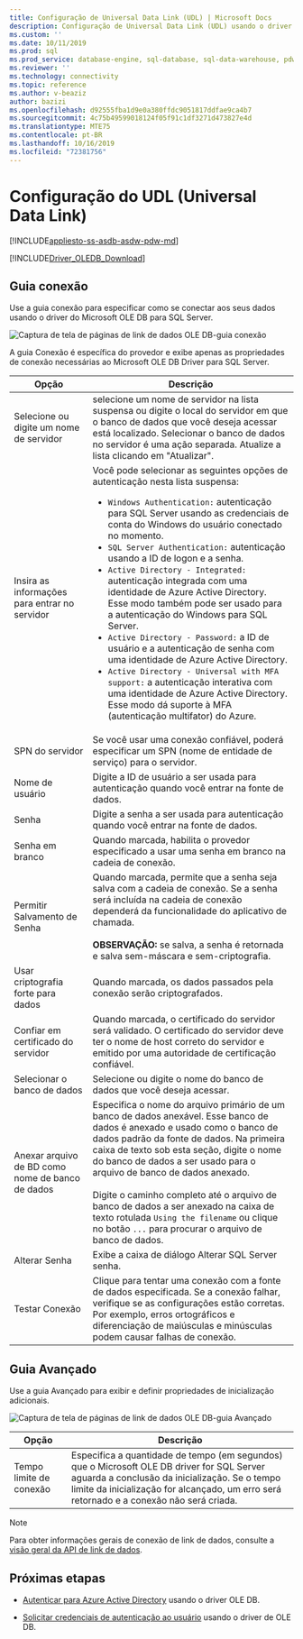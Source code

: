 ```yaml
---
title: Configuração de Universal Data Link (UDL) | Microsoft Docs
description: Configuração de Universal Data Link (UDL) usando o driver de OLE DB da Microsoft para SQL Server
ms.custom: ''
ms.date: 10/11/2019
ms.prod: sql
ms.prod_service: database-engine, sql-database, sql-data-warehouse, pdw
ms.reviewer: ''
ms.technology: connectivity
ms.topic: reference
ms.author: v-beaziz
author: bazizi
ms.openlocfilehash: d92555fba1d9e0a380ffdc9051817ddfae9ca4b7
ms.sourcegitcommit: 4c75b49599018124f05f91c1df3271d473827e4d
ms.translationtype: MTE75
ms.contentlocale: pt-BR
ms.lasthandoff: 10/16/2019
ms.locfileid: "72381756"
---
```

# <a name="universal-data-link-udl-configuration"></a>Configuração do UDL (Universal Data Link)
[!INCLUDE[appliesto-ss-asdb-asdw-pdw-md](../../../includes/appliesto-ss-asdb-asdw-pdw-md.md)]

[!INCLUDE[Driver_OLEDB_Download](../../../includes/driver_oledb_download.md)]

## <a name="connection-tab"></a>Guia conexão
Use a guia conexão para especificar como se conectar aos seus dados usando o driver do Microsoft OLE DB para SQL Server.

![Captura de tela de páginas de link de dados OLE DB-guia conexão](../media/data-link-pages-connection-tab.png)

A guia Conexão é específica do provedor e exibe apenas as propriedades de conexão necessárias ao Microsoft OLE DB Driver para SQL Server.

|Opção|Descrição|
|---   |---        |
|Selecione ou digite um nome de servidor|selecione um nome de servidor na lista suspensa ou digite o local do servidor em que o banco de dados que você deseja acessar está localizado. Selecionar o banco de dados no servidor é uma ação separada. Atualize a lista clicando em "Atualizar".
|Insira as informações para entrar no servidor|Você pode selecionar as seguintes opções de autenticação nesta lista suspensa: <ul><li>`Windows Authentication:` autenticação para SQL Server usando as credenciais de conta do Windows do usuário conectado no momento.</li><li>`SQL Server Authentication:` autenticação usando a ID de logon e a senha.</li><li>`Active Directory - Integrated:` autenticação integrada com uma identidade de Azure Active Directory. Esse modo também pode ser usado para a autenticação do Windows para SQL Server.</li><li>`Active Directory - Password:` a ID de usuário e a autenticação de senha com uma identidade de Azure Active Directory.</li><li>`Active Directory - Universal with MFA support:` a autenticação interativa com uma identidade de Azure Active Directory. Esse modo dá suporte à MFA (autenticação multifator) do Azure.</li></ul>|
|SPN do servidor|Se você usar uma conexão confiável, poderá especificar um SPN (nome de entidade de serviço) para o servidor.|
|Nome de usuário|Digite a ID de usuário a ser usada para autenticação quando você entrar na fonte de dados.|
|Senha|Digite a senha a ser usada para autenticação quando você entrar na fonte de dados.|
|Senha em branco|Quando marcada, habilita o provedor especificado a usar uma senha em branco na cadeia de conexão.|
|Permitir Salvamento de Senha|Quando marcada, permite que a senha seja salva com a cadeia de conexão. Se a senha será incluída na cadeia de conexão dependerá da funcionalidade do aplicativo de chamada. <br/><br/>**OBSERVAÇÃO:** se salva, a senha é retornada e salva sem-máscara e sem-criptografia.|
|Usar criptografia forte para dados|Quando marcada, os dados passados pela conexão serão criptografados.|
|Confiar em certificado do servidor|Quando marcada, o certificado do servidor será validado. O certificado do servidor deve ter o nome de host correto do servidor e emitido por uma autoridade de certificação confiável.|
|Selecionar o banco de dados|Selecione ou digite o nome do banco de dados que você deseja acessar.|
|Anexar arquivo de BD como nome de banco de dados|Especifica o nome do arquivo primário de um banco de dados anexável. Esse banco de dados é anexado e usado como o banco de dados padrão da fonte de dados. Na primeira caixa de texto sob esta seção, digite o nome do banco de dados a ser usado para o arquivo de banco de dados anexado.<br/><br/>Digite o caminho completo até o arquivo de banco de dados a ser anexado na caixa de texto rotulada `Using the filename` ou clique no botão `...` para procurar o arquivo de banco de dados.|
|Alterar Senha|Exibe a caixa de diálogo Alterar SQL Server senha. |
|Testar Conexão|Clique para tentar uma conexão com a fonte de dados especificada. Se a conexão falhar, verifique se as configurações estão corretas. Por exemplo, erros ortográficos e diferenciação de maiúsculas e minúsculas podem causar falhas de conexão.|

## <a name="advanced-tab"></a>Guia Avançado
Use a guia Avançado para exibir e definir propriedades de inicialização adicionais.

![Captura de tela de páginas de link de dados OLE DB-guia Avançado](../media/data-link-pages-advanced-tab.png)

|Opção|Descrição|
|---   |---        |
| Tempo limite de conexão | Especifica a quantidade de tempo (em segundos) que o Microsoft OLE DB driver for SQL Server aguarda a conclusão da inicialização. Se o tempo limite da inicialização for alcançado, um erro será retornado e a conexão não será criada.|


> [!NOTE]  
>  Para obter informações gerais de conexão de link de dados, consulte a [visão geral da API de link de dados](https://go.microsoft.com/fwlink/?linkid=2067432).

## <a name="next-steps"></a>Próximas etapas
- [Autenticar para Azure Active Directory](../features/using-azure-active-directory.md) usando o driver OLE DB.

- [Solicitar credenciais de autenticação ao usuário](../help-topics/sql-server-login-dialog.md) usando o driver de OLE DB.
